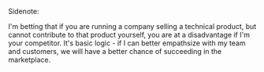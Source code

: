 

Sidenote:

I'm betting that if you are running a company selling a technical product, but cannot contribute to that product yourself, you are at a disadvantage if I'm your competitor.
It's basic logic - if I can better empathsize with my team and customers, we will have a better chance of succeeding in the marketplace.

